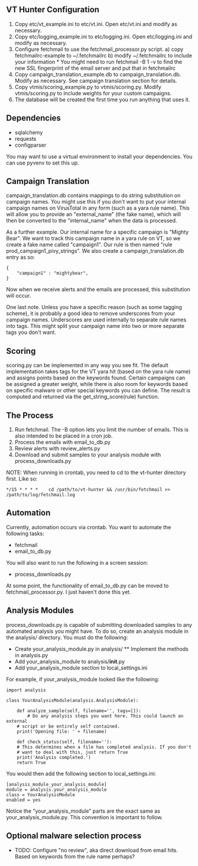 VT Hunter Configuration
-----------------------

1. Copy etc/vt_example.ini to etc/vt.ini. Open etc/vt.ini and modify as necessary.
2. Copy etc/logging_example.ini to etc/logging.ini. Open etc/logging.ini and modify as necessary.
3. Configure fetchmail to use the fetchmail_processor.py script.
	a) copy fetchmailrc-example to ~/.fetchmailrc
	b) modify ~/.fetchmailrc to include your information
		* You might need to run fetchmail -B 1 -v to find the new SSL fingerprint of the email server and put that in fetchmailrc
4. Copy campaign_translation_example.db to campaign_translation.db. Modify as necessary. See campaign translation section for details.
5. Copy vtmis/scoring_example.py to vtmis/scoring.py. Modify vtmis/scoring.py to include weights for your custom campaigns.
6. The database will be created the first time you run anything that uses it.

## Dependencies
* sqlalchemy
* requests
* configparser

You may want to use a virtual environment to install your dependencies. You can use pyvenv to set this up.

## Campaign Translation
campaign_translation.db contains mappings to do string substitution on campaign names. You might use this if you don't want to put your internal campaign names on VirusTotal in any form (such as a yara rule name). This will allow you to provide an "external_name" (the fake name), which will then be converted to the "internal_name" when the data is processed.

As a further example. Our internal name for a specific campaign is "Mighty Bear". We want to track this campaign name in a yara rule on VT, so we create a fake name called "campaign1". Our rule is then named "rule prod_campaign1_pivy_strings". We also create a campaign_translation.db entry as so:

```
{
    "campaign1" : "mightybear",
}
```

Now when we receive alerts and the emails are processed, this substitution will occur.

One last note. Unless you have a specific reason (such as some tagging scheme), it is probably a good idea to remove underscores from your campaign names. Underscores are used internally to separate rule names into tags. This might split your campaign name into two or more separate tags you don't want.

## Scoring
scoring.py can be implemented in any way you see fit. The default implementation takes tags for the VT yara hit (based on the yara rule name) and assigns points based on the keywords found. Certain campaigns can be assigned a greater weight, while there is also room for keywords based on specific malware or other special keywords you can define. The result is computed and returned via the get_string_score(rule) function.

## The Process
1. Run fetchmail. The -B option lets you limit the number of emails. This is also intended to be placed in a cron job.
2. Process the emails with email_to_db.py
3. Review alerts with review_alerts.py
4. Download and submit samples to your analysis module with process_downloads.py

NOTE: When running in crontab, you need to cd to the vt-hunter directory first. Like so:
```
*/15 * * * *    cd /path/to/vt-hunter && /usr/bin/fetchmail >> /path/to/log/fetchmail.log
```

## Automation
Currently, automation occurs via crontab. You want to automate the following tasks:
* fetchmail
* email_to_db.py

You will also want to run the following in a screen session:
* process_downloads.py

At some point, the functionality of email_to_db.py can be moved to fetchmail_processor.py. I just haven't done this yet.

## Analysis Modules
process_downloads.py is capable of submitting downloaded samples to any automated analysis you might have. To do so, create an analysis module in the analysis/ directory. You must do the following:
* Create your_analysis_module.py in analysis/
** Implement the methods in analysis.py
* Add your_analysis_module to analysis/__init__.py
* Add your_analysis_module section to local_settings.ini

For example, if your_analysis_module looked like the following:

```
import analysis

class YourAnalysisModule(analysis.AnalysisModule):

    def analyze_sample(self, filename='', tags=[]):
        # Do any analysis steps you want here. This could launch an external
	# script or be entirely self contained.
	print('Opening file: ' + filename)

    def check_status(self, filename=''):
	# This determines when a file has completed analysis. If you don't
	# want to deal with this, just return True
	print('Analysis completed.')
	return True
```

You would then add the following section to local_settings.ini:

```
[analysis_module_your_analysis_module]
module = analysis.your_analysis_module
class = YourAnalysisModule 
enabled = yes
```

Notice the "your_analysis_module" parts are the exact same as your_analysis_module.py. This convention is important to follow.

## Optional malware selection process
* TODO: Configure "no review", aka direct download from email hits. Based on keywords from the rule name perhaps?

